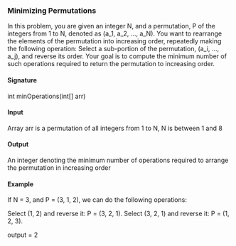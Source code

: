 ### Minimizing Permutations
In this problem, you are given an integer N, and a permutation, P of the integers from 1 to N, denoted as (a_1, a_2, ..., a_N). You want to rearrange the elements of the permutation into increasing order, repeatedly making the following operation:
Select a sub-portion of the permutation, (a_i, ..., a_j), and reverse its order.
Your goal is to compute the minimum number of such operations required to return the permutation to increasing order.

#### Signature
int minOperations(int[] arr)

#### Input
Array arr is a permutation of all integers from 1 to N, N is between 1 and 8

#### Output
An integer denoting the minimum number of operations required to arrange the permutation in increasing order

#### Example
If N = 3, and P = (3, 1, 2), we can do the following operations:

Select (1, 2) and reverse it: P = (3, 2, 1).
Select (3, 2, 1) and reverse it: P = (1, 2, 3).

output = 2